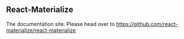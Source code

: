 React-Materialize
-------------------

The documentation site. Please head over to https://github.com/react-materialize/react-materialize
